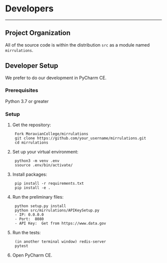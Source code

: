 # Developers

---

## Project Organization

All of the source code is within the distribution `src` as a module named `mirrulations`.

## Developer Setup

We prefer to do our development in PyCharm CE.

### Prerequisites

Python 3.7 or greater

### Setup

1. Get the repository:

		Fork MoravianCollege/mirrulations
		git clone https://github.com/your_username/mirrulations.git
		cd mirrulations
	
2. Set up your virtual environment:
			
		python3 -m venv .env
		ssource .env/bin/activate/
			
3. Install packages:

		pip install -r requirements.txt
		pip install -e .
		
4. Run the preliminary files:

		python setup.py install
		python src/mirrulations/APIKeySetup.py
		- IP: 0.0.0.0
		- Port:  8080
		- API Key:  Get from https://www.data.gov

5. Run the tests:

		(in another terminal window) redis-server
		pytest

6. Open PyCharm CE.